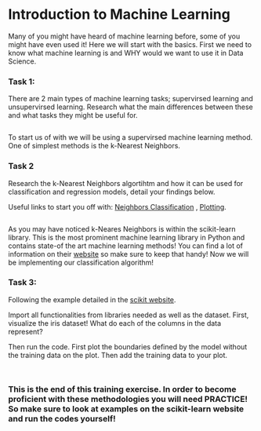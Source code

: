 # Introduction to Machine Learning

Many of you might have heard of machine learning before, some of you might have even used it! Here we will start with the basics. First we need to know what machine learning is and WHY would we want to use it in Data Science.

### Task 1: 

There are 2 main types of machine learning tasks; supervirsed learning and unsupervirsed learning. Research what the main differences between these and what tasks they might be useful for.

```

```

To start us of with we will be using a supervirsed machine learning method. One of simplest methods is the k-Nearest Neighbors. 


### Task 2

Research the k-Nearest Neighbors algortihtm and how it can be used for classification and regression models, detail your findings below. 

Useful links to start you off with:
[Neighbors Classification](https://scikit-learn.org/stable/modules/neighbors.html#classification) , 
[Plotting](https://scikit-learn.org/stable/auto_examples/neighbors/plot_classification.html#sphx-glr-auto-examples-neighbors-plot-classification-py).

```

```

As you may have noticed k-Neares Neighbors is within the scikit-learn library. This is the most prominent machine learning library in Python and contains state-of the art machine learning methods! You can find a lot of information on their [website](https://scikit-learn.org/stable/) so make sure to keep that handy! 
Now we will be implementing our classification algorithm! 

### Task 3: 

Following the example detailed in the [scikit website](https://scikit-learn.org/stable/auto_examples/neighbors/plot_classification.html#sphx-glr-auto-examples-neighbors-plot-classification-py).

Import all functionalities from libraries needed as well as the dataset. First, visualize the iris dataset! What do each of the columns in the data represent?

Then run the code. First plot the boundaries defined by the model without the training data on the plot. Then add the training data to your plot. 

```


```

### This is the end of this training exercise. In order to become proficient with these methodologies you will need PRACTICE! So make sure to look at examples on the scikit-learn website and run the codes yourself!
